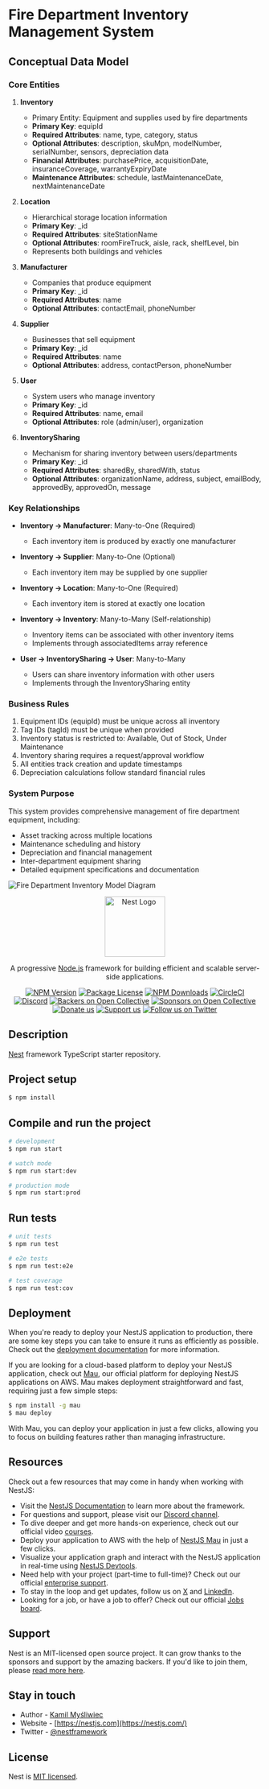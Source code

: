 # Fire Department Inventory Management System

## Conceptual Data Model

### Core Entities

1. **Inventory**

   - Primary Entity: Equipment and supplies used by fire departments
   - **Primary Key**: equipId
   - **Required Attributes**: name, type, category, status
   - **Optional Attributes**: description, skuMpn, modelNumber, serialNumber, sensors, depreciation data
   - **Financial Attributes**: purchasePrice, acquisitionDate, insuranceCoverage, warrantyExpiryDate
   - **Maintenance Attributes**: schedule, lastMaintenanceDate, nextMaintenanceDate

2. **Location**

   - Hierarchical storage location information
   - **Primary Key**: \_id
   - **Required Attributes**: siteStationName
   - **Optional Attributes**: roomFireTruck, aisle, rack, shelfLevel, bin
   - Represents both buildings and vehicles

3. **Manufacturer**

   - Companies that produce equipment
   - **Primary Key**: \_id
   - **Required Attributes**: name
   - **Optional Attributes**: contactEmail, phoneNumber

4. **Supplier**

   - Businesses that sell equipment
   - **Primary Key**: \_id
   - **Required Attributes**: name
   - **Optional Attributes**: address, contactPerson, phoneNumber

5. **User**

   - System users who manage inventory
   - **Primary Key**: \_id
   - **Required Attributes**: name, email
   - **Optional Attributes**: role (admin/user), organization

6. **InventorySharing**
   - Mechanism for sharing inventory between users/departments
   - **Primary Key**: \_id
   - **Required Attributes**: sharedBy, sharedWith, status
   - **Optional Attributes**: organizationName, address, subject, emailBody, approvedBy, approvedOn, message

### Key Relationships

- **Inventory → Manufacturer**: Many-to-One (Required)

  - Each inventory item is produced by exactly one manufacturer

- **Inventory → Supplier**: Many-to-One (Optional)

  - Each inventory item may be supplied by one supplier

- **Inventory → Location**: Many-to-One (Required)

  - Each inventory item is stored at exactly one location

- **Inventory → Inventory**: Many-to-Many (Self-relationship)

  - Inventory items can be associated with other inventory items
  - Implements through associatedItems array reference

- **User → InventorySharing → User**: Many-to-Many
  - Users can share inventory information with other users
  - Implements through the InventorySharing entity

### Business Rules

1. Equipment IDs (equipId) must be unique across all inventory
2. Tag IDs (tagId) must be unique when provided
3. Inventory status is restricted to: Available, Out of Stock, Under Maintenance
4. Inventory sharing requires a request/approval workflow
5. All entities track creation and update timestamps
6. Depreciation calculations follow standard financial rules

### System Purpose

This system provides comprehensive management of fire department equipment, including:

- Asset tracking across multiple locations
- Maintenance scheduling and history
- Depreciation and financial management
- Inter-department equipment sharing
- Detailed equipment specifications and documentation

![Fire Department Inventory Model Diagram](https://raw.githubusercontent.com/sayyidsajad/inventory-sharing-backend/main/public/assets/inventory-model.png)

<p align="center">
  <a href="http://nestjs.com/" target="blank"><img src="https://nestjs.com/img/logo-small.svg" width="120" alt="Nest Logo" /></a>
</p>

[circleci-image]: https://img.shields.io/circleci/build/github/nestjs/nest/master?token=abc123def456
[circleci-url]: https://circleci.com/gh/nestjs/nest

  <p align="center">A progressive <a href="http://nodejs.org" target="_blank">Node.js</a> framework for building efficient and scalable server-side applications.</p>
    <p align="center">
<a href="https://www.npmjs.com/~nestjscore" target="_blank"><img src="https://img.shields.io/npm/v/@nestjs/core.svg" alt="NPM Version" /></a>
<a href="https://www.npmjs.com/~nestjscore" target="_blank"><img src="https://img.shields.io/npm/l/@nestjs/core.svg" alt="Package License" /></a>
<a href="https://www.npmjs.com/~nestjscore" target="_blank"><img src="https://img.shields.io/npm/dm/@nestjs/common.svg" alt="NPM Downloads" /></a>
<a href="https://circleci.com/gh/nestjs/nest" target="_blank"><img src="https://img.shields.io/circleci/build/github/nestjs/nest/master" alt="CircleCI" /></a>
<a href="https://discord.gg/G7Qnnhy" target="_blank"><img src="https://img.shields.io/badge/discord-online-brightgreen.svg" alt="Discord"/></a>
<a href="https://opencollective.com/nest#backer" target="_blank"><img src="https://opencollective.com/nest/backers/badge.svg" alt="Backers on Open Collective" /></a>
<a href="https://opencollective.com/nest#sponsor" target="_blank"><img src="https://opencollective.com/nest/sponsors/badge.svg" alt="Sponsors on Open Collective" /></a>
  <a href="https://paypal.me/kamilmysliwiec" target="_blank"><img src="https://img.shields.io/badge/Donate-PayPal-ff3f59.svg" alt="Donate us"/></a>
    <a href="https://opencollective.com/nest#sponsor"  target="_blank"><img src="https://img.shields.io/badge/Support%20us-Open%20Collective-41B883.svg" alt="Support us"></a>
  <a href="https://twitter.com/nestframework" target="_blank"><img src="https://img.shields.io/twitter/follow/nestframework.svg?style=social&label=Follow" alt="Follow us on Twitter"></a>
</p>
  <!--[![Backers on Open Collective](https://opencollective.com/nest/backers/badge.svg)](https://opencollective.com/nest#backer)
  [![Sponsors on Open Collective](https://opencollective.com/nest/sponsors/badge.svg)](https://opencollective.com/nest#sponsor)-->

## Description

[Nest](https://github.com/nestjs/nest) framework TypeScript starter repository.

## Project setup

```bash
$ npm install
```

## Compile and run the project

```bash
# development
$ npm run start

# watch mode
$ npm run start:dev

# production mode
$ npm run start:prod
```

## Run tests

```bash
# unit tests
$ npm run test

# e2e tests
$ npm run test:e2e

# test coverage
$ npm run test:cov
```

## Deployment

When you're ready to deploy your NestJS application to production, there are some key steps you can take to ensure it runs as efficiently as possible. Check out the [deployment documentation](https://docs.nestjs.com/deployment) for more information.

If you are looking for a cloud-based platform to deploy your NestJS application, check out [Mau](https://mau.nestjs.com), our official platform for deploying NestJS applications on AWS. Mau makes deployment straightforward and fast, requiring just a few simple steps:

```bash
$ npm install -g mau
$ mau deploy
```

With Mau, you can deploy your application in just a few clicks, allowing you to focus on building features rather than managing infrastructure.

## Resources

Check out a few resources that may come in handy when working with NestJS:

- Visit the [NestJS Documentation](https://docs.nestjs.com) to learn more about the framework.
- For questions and support, please visit our [Discord channel](https://discord.gg/G7Qnnhy).
- To dive deeper and get more hands-on experience, check out our official video [courses](https://courses.nestjs.com/).
- Deploy your application to AWS with the help of [NestJS Mau](https://mau.nestjs.com) in just a few clicks.
- Visualize your application graph and interact with the NestJS application in real-time using [NestJS Devtools](https://devtools.nestjs.com).
- Need help with your project (part-time to full-time)? Check out our official [enterprise support](https://enterprise.nestjs.com).
- To stay in the loop and get updates, follow us on [X](https://x.com/nestframework) and [LinkedIn](https://linkedin.com/company/nestjs).
- Looking for a job, or have a job to offer? Check out our official [Jobs board](https://jobs.nestjs.com).

## Support

Nest is an MIT-licensed open source project. It can grow thanks to the sponsors and support by the amazing backers. If you'd like to join them, please [read more here](https://docs.nestjs.com/support).

## Stay in touch

- Author - [Kamil Myśliwiec](https://twitter.com/kammysliwiec)
- Website - [https://nestjs.com](https://nestjs.com/)
- Twitter - [@nestframework](https://twitter.com/nestframework)

## License

Nest is [MIT licensed](https://github.com/nestjs/nest/blob/master/LICENSE).
